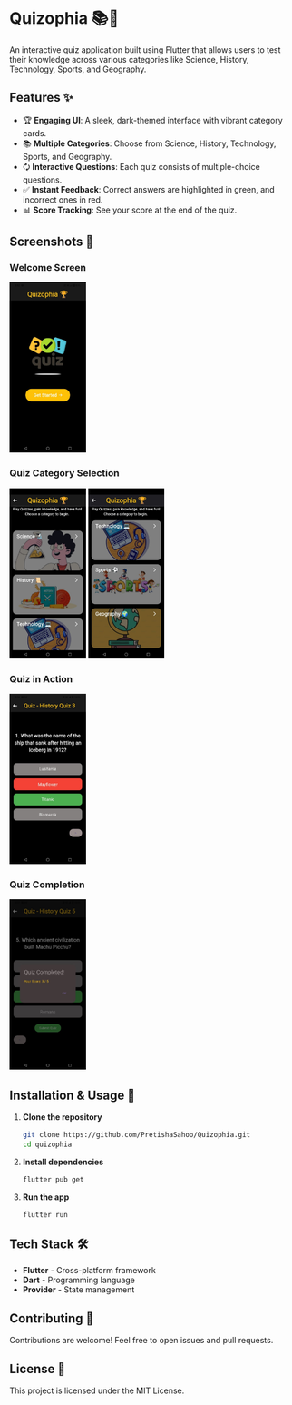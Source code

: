 # Quizophia 📚🎉  
An interactive quiz application built using Flutter that allows users to test their knowledge across various categories like Science, History, Technology, Sports, and Geography.

## Features ✨
- 🏆 **Engaging UI**: A sleek, dark-themed interface with vibrant category cards.  
- 📚 **Multiple Categories**: Choose from Science, History, Technology, Sports, and Geography.  
- 🗘️ **Interactive Questions**: Each quiz consists of multiple-choice questions.  
- ✅ **Instant Feedback**: Correct answers are highlighted in green, and incorrect ones in red.  
- 📊 **Score Tracking**: See your score at the end of the quiz.  

<h2>Screenshots 📸</h2>

<h3>Welcome Screen</h3>
<img src="./assets/s1.jpeg" alt="Welcome Screen" height="300">

<h3>Quiz Category Selection</h3>
<img src="./assets/s2.jpeg" alt="Categories" height="300">
<img src="./assets/s3.jpeg" alt="More Categories" height="300">

<h3>Quiz in Action</h3>
<img src="./assets/s4.jpeg" alt="Quiz Question" height="300">

<h3>Quiz Completion</h3>
<img src="./assets/s5.jpeg" alt="Quiz Score" height="300">


## Installation & Usage 🚀
1. **Clone the repository**  
   ```sh
   git clone https://github.com/PretishaSahoo/Quizophia.git
   cd quizophia
   ```
2. **Install dependencies**  
   ```sh
   flutter pub get
   ```
3. **Run the app**  
   ```sh
   flutter run
   ```

## Tech Stack 🛠️  
- **Flutter** - Cross-platform framework  
- **Dart** - Programming language  
- **Provider** - State management  

## Contributing 🤝  
Contributions are welcome! Feel free to open issues and pull requests.

## License 📝  
This project is licensed under the MIT License.  

